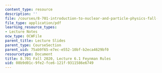 ```yaml
---
content_type: resource
description: ''
file: /courses/8-701-introduction-to-nuclear-and-particle-physics-fall-2020/08b9d01c9fe2fce6121f9311586e6749_MIT8_701f20_lec6.1.pdf
file_type: application/pdf
learning_resource_types:
- Lecture Notes
ocw_type: OCWFile
parent_title: Lecture Slides
parent_type: CourseSection
parent_uid: 75ab9f65-e7ec-e552-10bf-b2eca4629bf0
resourcetype: Document
title: 8.701 Fall 2020, Lecture 6.1 Feynman Rules
uid: 08b9d01c-9fe2-fce6-121f-9311586e6749
---
```

